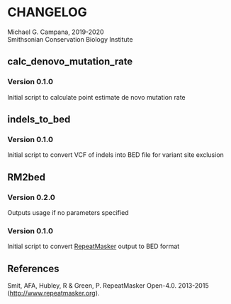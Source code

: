 # CHANGELOG  
Michael G. Campana, 2019-2020  
Smithsonian Conservation Biology Institute  

## calc_denovo_mutation_rate  
### Version 0.1.0  
Initial script to calculate point estimate de novo mutation rate  


## indels_to_bed  
### Version 0.1.0  
Initial script to convert VCF of indels into BED file for variant site exclusion  


## RM2bed  
### Version 0.2.0  
Outputs usage if no parameters specified  

### Version 0.1.0  
Initial script to convert [RepeatMasker](http://www.repeatmasker.org/) output to BED format  


## References
Smit, AFA, Hubley, R & Green, P. RepeatMasker Open-4.0. 2013-2015 (http://www.repeatmasker.org).  
